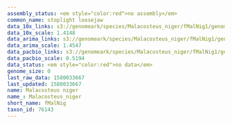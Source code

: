```yaml
---
assembly_status: <em style="color:red">no assembly</em>
common_name: stoplight loosejaw
data_10x_links: s3://genomeark/species/Malacosteus_niger/fMalNig1/genomic_data/10x/<br>
data_10x_scale: 1.4148
data_arima_links: s3://genomeark/species/Malacosteus_niger/fMalNig1/genomic_data/arima/<br>
data_arima_scale: 1.4547
data_pacbio_links: s3://genomeark/species/Malacosteus_niger/fMalNig1/genomic_data/pacbio/<br>
data_pacbio_scale: 0.5194
data_status: <em style="color:red">no data</em>
genome_size: 0
last_raw_data: 1580033667
last_updated: 1580033667
name: Malacosteus niger
name_: Malacosteus_niger
short_name: fMalNig
taxon_id: 76143
---
```

